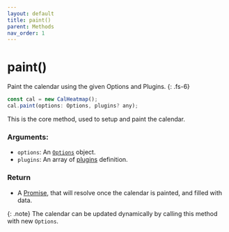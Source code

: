 ```yaml
---
layout: default
title: paint()
parent: Methods
nav_order: 1
---
```


# paint()

Paint the calendar using the given Options and Plugins.
{: .fs-6}

```js
const cal = new CalHeatmap();
cal.paint(options: Options, plugins? any);
```

This is the core method, used to setup and paint the calendar.

### Arguments:

- `options`: An [`Options`](/options) object.
- `plugins`: An array of [plugins](/plugins/) definition.

### Return

- A [Promise](https://developer.mozilla.org/en-US/docs/Web/JavaScript/Reference/Global_Objects/Promise), that will resolve once the calendar is painted, and filled with data.

{: .note}
The calendar can be updated dynamically by calling this method with new `Options`.
